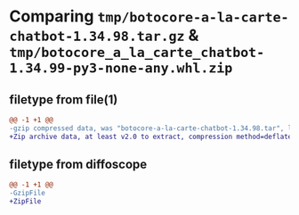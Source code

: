 # Comparing `tmp/botocore-a-la-carte-chatbot-1.34.98.tar.gz` & `tmp/botocore_a_la_carte_chatbot-1.34.99-py3-none-any.whl.zip`

## filetype from file(1)

```diff
@@ -1 +1 @@
-gzip compressed data, was "botocore-a-la-carte-chatbot-1.34.98.tar", last modified: Sat May  4 01:01:21 2024, max compression
+Zip archive data, at least v2.0 to extract, compression method=deflate
```

## filetype from diffoscope

```diff
@@ -1 +1 @@
-GzipFile
+ZipFile
```

